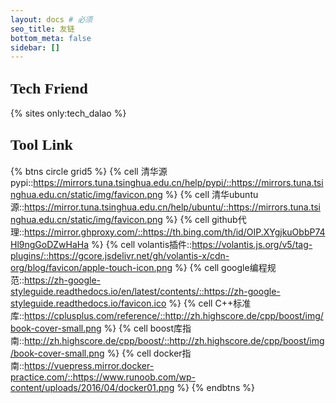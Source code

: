 ```yaml
---
layout: docs # 必须
seo_title: 友链
bottom_meta: false
sidebar: []
---
```

<font face="Forte" size=5>Tech Friend </font>
---

{% sites only:tech_dalao %}

<font face="Forte" size=5>Tool Link </font>
---

{% btns circle grid5 %}
{% cell 清华源pypi::https://mirrors.tuna.tsinghua.edu.cn/help/pypi/::https://mirrors.tuna.tsinghua.edu.cn/static/img/favicon.png %}
{% cell 清华ubuntu源::https://mirror.tuna.tsinghua.edu.cn/help/ubuntu/::https://mirrors.tuna.tsinghua.edu.cn/static/img/favicon.png %}
{% cell github代理::https://mirror.ghproxy.com/::https://th.bing.com/th/id/OIP.XYgjkuObbP74Hl9ngGoDZwHaHa %}
{% cell volantis插件::https://volantis.js.org/v5/tag-plugins/::https://gcore.jsdelivr.net/gh/volantis-x/cdn-org/blog/favicon/apple-touch-icon.png %}
{% cell google编程规范::https://zh-google-styleguide.readthedocs.io/en/latest/contents/::https://zh-google-styleguide.readthedocs.io/favicon.ico %}
{% cell C++标准库::https://cplusplus.com/reference/::http://zh.highscore.de/cpp/boost/img/book-cover-small.png %}
{% cell boost库指南::http://zh.highscore.de/cpp/boost/::http://zh.highscore.de/cpp/boost/img/book-cover-small.png %}
{% cell docker指南::https://vuepress.mirror.docker-practice.com/::https://www.runoob.com/wp-content/uploads/2016/04/docker01.png %}
{% endbtns %}
